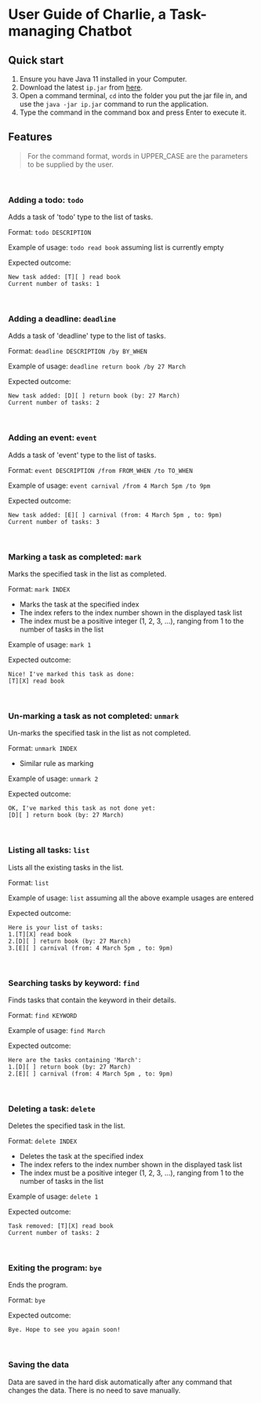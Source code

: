 # User Guide of Charlie, a Task-managing Chatbot

## Quick start
1. Ensure you have Java 11 installed in your Computer.
2. Download the latest `ip.jar` from [here](https://github.com/Hws2209/ip/releases).
3. Open a command terminal, `cd` into the folder you put the jar file in, and use the 
   `java -jar ip.jar` command to run the application.
4. Type the command in the command box and press Enter to execute it.

## Features
> For the command format, words in UPPER_CASE are the parameters to be supplied by the user.

<br>

### Adding a todo: `todo`
Adds a task of 'todo' type to the list of tasks.

Format: `todo DESCRIPTION`

Example of usage:
`todo read book` assuming list is currently empty

Expected outcome:

```
New task added: [T][ ] read book
Current number of tasks: 1
```

<br>

### Adding a deadline: `deadline`
Adds a task of 'deadline' type to the list of tasks.

Format: `deadline DESCRIPTION /by BY_WHEN`

Example of usage:
`deadline return book /by 27 March`

Expected outcome:

```
New task added: [D][ ] return book (by: 27 March)
Current number of tasks: 2
```

<br>

### Adding an event: `event`
Adds a task of 'event' type to the list of tasks.

Format: `event DESCRIPTION /from FROM_WHEN /to TO_WHEN`

Example of usage:
`event carnival /from 4 March 5pm /to 9pm`

Expected outcome:

```
New task added: [E][ ] carnival (from: 4 March 5pm , to: 9pm)
Current number of tasks: 3
```

<br>

### Marking a task as completed: `mark`
Marks the specified task in the list as completed.

Format: `mark INDEX`
- Marks the task at the specified index
- The index refers to the index number shown in the displayed task list
- The index must be a positive integer (1, 2, 3, …), ranging from 1 
  to the number of tasks in the list

Example of usage:
`mark 1`

Expected outcome:

```
Nice! I've marked this task as done:
[T][X] read book
```

<br>

### Un-marking a task as not completed: `unmark`
Un-marks the specified task in the list as not completed.

Format: `unmark INDEX`
- Similar rule as marking

Example of usage:
`unmark 2`

Expected outcome:

```
OK, I've marked this task as not done yet:
[D][ ] return book (by: 27 March)
```

<br>

### Listing all tasks: `list`
Lists all the existing tasks in the list.

Format: `list`

Example of usage:
`list` assuming all the above example usages are entered

Expected outcome:

```
Here is your list of tasks:
1.[T][X] read book
2.[D][ ] return book (by: 27 March)
3.[E][ ] carnival (from: 4 March 5pm , to: 9pm)
```

<br>

### Searching tasks by keyword: `find`
Finds tasks that contain the keyword in their details.

Format: `find KEYWORD`

Example of usage:
`find March`

Expected outcome:

```
Here are the tasks containing 'March':
1.[D][ ] return book (by: 27 March)
2.[E][ ] carnival (from: 4 March 5pm , to: 9pm)
```

<br>

### Deleting a task: `delete`
Deletes the specified task in the list.

Format: `delete INDEX`
- Deletes the task at the specified index
- The index refers to the index number shown in the displayed task list
- The index must be a positive integer (1, 2, 3, …), ranging from 1
  to the number of tasks in the list

Example of usage:
`delete 1`

Expected outcome:

```
Task removed: [T][X] read book
Current number of tasks: 2
```

<br>

### Exiting the program: `bye`
Ends the program.

Format: `bye`

Expected outcome:

```
Bye. Hope to see you again soon!
```

<br>

### Saving the data
Data are saved in the hard disk automatically after any command that changes the data. 
There is no need to save manually.